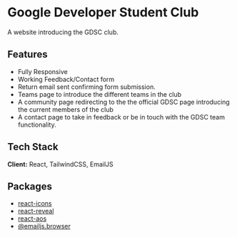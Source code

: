 # Google Developer Student Club

A website introducing the GDSC club.

## Features

- Fully Responsive
- Working Feedback/Contact form
- Return email sent confirming form submission.
- Teams page to introduce the different teams in the club
- A community page redirecting to the the official GDSC page introducing the current members of the club
- A contact page to take in feedback or be in touch with the GDSC team functionality.

## Tech Stack

**Client:** React, TailwindCSS, EmailJS

## Packages

- [react-icons](https://react-icons.github.io/react-icons/)
- [react-reveal](https://www.react-reveal.com/)
- [react-aos](https://www.npmjs.com/package/aos)
- [@emailjs.browser](https://www.emailjs.com/)
